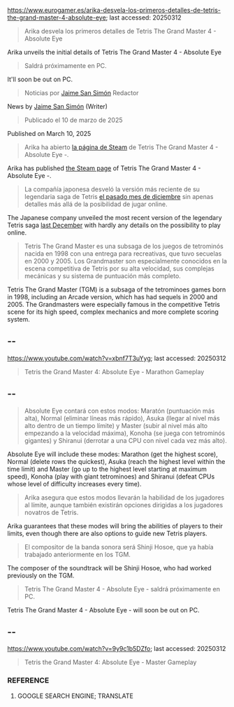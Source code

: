 https://www.eurogamer.es/arika-desvela-los-primeros-detalles-de-tetris-the-grand-master-4-absolute-eye; last accessed: 20250312

> Arika desvela los primeros detalles de Tetris The Grand Master 4 - Absolute Eye

Arika unveils the initial details of Tetris The Grand Master 4 - Absolute Eye

> Saldrá próximamente en PC.

It'll soon be out on PC.

> Noticias por [Jaime San Simón](https://www.eurogamer.es/authors/jaime-san-simon) Redactor

News by [Jaime San Simón](https://www.eurogamer.es/authors/jaime-san-simon) (Writer)

> Publicado el 10 de marzo de 2025

Published on March 10, 2025

> Arika ha abierto [la página de Steam](https://store.steampowered.com/app/3328480/TETRIS_THE_GRAND_MASTER_4_ABSOLUTE_EYE/) de Tetris The Grand Master 4 - Absolute Eye -.

Arika has published [the Steam page](https://store.steampowered.com/app/3328480/TETRIS_THE_GRAND_MASTER_4_ABSOLUTE_EYE/) of Tetris The Grand Master 4 - Absolute Eye -.

> La compañía japonesa desveló la versión más reciente de su legendaria saga de Tetris [el pasado mes de diciembre](https://www.eurogamer.es/arika-ha-anunciado-tetris-the-grandmaster-4-absolute-eye-para-pc) sin apenas detalles más allá de la posibilidad de jugar online.

The Japanese company unveiled the most recent version of the legendary Tetris saga [last December](https://www.eurogamer.es/arika-ha-anunciado-tetris-the-grandmaster-4-absolute-eye-para-pc) with hardly any details on the possibility to play online.

> Tetris The Grand Master es una subsaga de los juegos de tetrominós nacida en 1998 con una entrega para recreativas, que tuvo secuelas en 2000 y 2005. Los Grandmaster son especialmente conocidos en la escena competitiva de Tetris por su alta velocidad, sus complejas mecánicas y su sistema de puntuación más completo. 

Tetris The Grand Master (TGM) is a subsaga of the tetrominoes games born in 1998, including an Arcade version, which has had sequels in 2000 and 2005. The Grandmasters were especially famous in the competitive Tetris scene for its high speed, complex mechanics and more complete scoring system.

## --

https://www.youtube.com/watch?v=xbnf7T3uYyg; last accessed: 20250312

> Tetris the Grand Master 4: Absolute Eye - Marathon Gameplay 

## --

> Absolute Eye contará con estos modos: Maratón (puntuación más alta), Normal (eliminar líneas más rápido), Asuka (llegar al nivel más alto dentro de un tiempo límite) y Master (subir al nivel más alto empezando a la velocidad máxima), Konoha (se juega con tetrominós gigantes) y Shiranui (derrotar a una CPU con nivel cada vez más alto).

Absolute Eye will include these modes: Marathon (get the highest score), Normal (delete rows the quickest), Asuka (reach the highest level within the time limit) and Master (go up to the highest level starting at maximum speed), Konoha (play with giant tetrominoes) and Shiranui (defeat CPUs whose level of difficulty increases every time).

> Arika asegura que estos modos llevarán la habilidad de los jugadores al límite, aunque también existirán opciones dirigidas a los jugadores novatros de Tetris.

Arika guarantees that these modes will bring the abilities of players to their limits, even though there are also options to guide new Tetris players. 

> El compositor de la banda sonora será Shinji Hosoe, que ya había trabajado anteriormente en los TGM.

The composer of the soundtrack will be Shinji Hosoe, who had worked previously on the TGM.

> Tetris The Grand Master 4 - Absolute Eye - saldrá próximamente en PC. 

Tetris The Grand Master 4 - Absolute Eye - will soon be out on PC.

## --

https://www.youtube.com/watch?v=9y9c1b5DZfo; last accessed: 20250312

> Tetris the Grand Master 4: Absolute Eye - Master Gameplay 

### REFERENCE

1) GOOGLE SEARCH ENGINE; TRANSLATE
